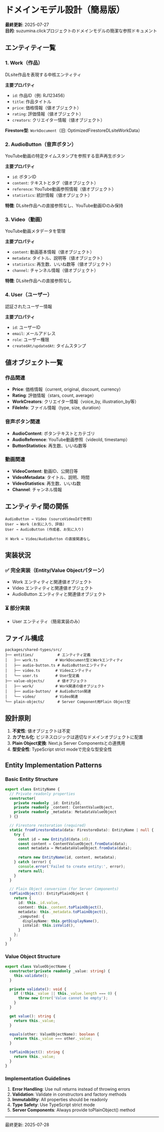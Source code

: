 # ドメインモデル設計（簡易版）

**最終更新**: 2025-07-27  
**目的**: suzumina.clickプロジェクトのドメインモデルの簡潔な参照ドキュメント

## エンティティ一覧

### 1. Work（作品）
DLsite作品を表現する中核エンティティ

**主要プロパティ**
- `id`: 作品ID（例: RJ123456）
- `title`: 作品タイトル
- `price`: 価格情報（値オブジェクト）
- `rating`: 評価情報（値オブジェクト）
- `creators`: クリエイター情報（値オブジェクト）

**Firestore型**: `WorkDocument`（旧: OptimizedFirestoreDLsiteWorkData）

### 2. AudioButton（音声ボタン）
YouTube動画の特定タイムスタンプを参照する音声再生ボタン

**主要プロパティ**
- `id`: ボタンID
- `content`: テキストとタグ（値オブジェクト）
- `reference`: YouTube動画参照情報（値オブジェクト）
- `statistics`: 統計情報（値オブジェクト）

**特徴**: DLsite作品への直接参照なし、YouTube動画IDのみ保持

### 3. Video（動画）
YouTube動画メタデータを管理

**主要プロパティ**
- `content`: 動画基本情報（値オブジェクト）
- `metadata`: タイトル、説明等（値オブジェクト）
- `statistics`: 再生数、いいね数等（値オブジェクト）
- `channel`: チャンネル情報（値オブジェクト）

**特徴**: DLsite作品への直接参照なし

### 4. User（ユーザー）
認証されたユーザー情報

**主要プロパティ**
- `id`: ユーザーID
- `email`: メールアドレス
- `role`: ユーザー権限
- `createdAt/updatedAt`: タイムスタンプ

## 値オブジェクト一覧

### 作品関連
- **Price**: 価格情報（current, original, discount, currency）
- **Rating**: 評価情報（stars, count, average）
- **WorkCreators**: クリエイター情報（voice_by, illustration_by等）
- **FileInfo**: ファイル情報（type, size, duration）

### 音声ボタン関連
- **AudioContent**: ボタンテキストとカテゴリ
- **AudioReference**: YouTube動画参照（videoId, timestamp）
- **ButtonStatistics**: 再生数、いいね数等

### 動画関連
- **VideoContent**: 動画ID、公開日等
- **VideoMetadata**: タイトル、説明、時間
- **VideoStatistics**: 再生数、いいね数
- **Channel**: チャンネル情報

## エンティティ間の関係

```
AudioButton → Video (sourceVideoIdで参照)
User → Work (お気に入り、評価)
User → AudioButton (作成者、お気に入り)

※ Work ↔ Video/AudioButton の直接関連なし
```

## 実装状況

### ✅ 完全実装（Entity/Value Objectパターン）
- Work エンティティと関連値オブジェクト
- Video エンティティと関連値オブジェクト  
- AudioButton エンティティと関連値オブジェクト

### ⏳ 部分実装
- User エンティティ（簡易実装のみ）

## ファイル構成

```
packages/shared-types/src/
├── entities/           # エンティティ定義
│   ├── work.ts        # WorkDocument型とWorkエンティティ
│   ├── audio-button.ts # AudioButtonエンティティ
│   ├── video.ts       # Videoエンティティ
│   └── user.ts        # User型定義
├── value-objects/      # 値オブジェクト
│   ├── work/          # Work関連の値オブジェクト
│   ├── audio-button/  # AudioButton関連
│   └── video/         # Video関連
└── plain-objects/      # Server Component用Plain Object型
```

## 設計原則

1. **不変性**: 値オブジェクトは不変
2. **カプセル化**: ビジネスロジックは適切なドメインオブジェクトに配置
3. **Plain Object変換**: Next.js Server Componentsとの連携用
4. **型安全性**: TypeScript strict modeで完全な型安全性

## Entity Implementation Patterns

### Basic Entity Structure

```typescript
export class EntityName {
  // Private readonly properties
  constructor(
    private readonly _id: EntityId,
    private readonly _content: ContentValueObject,
    private readonly _metadata: MetadataValueObject
  ) {}

  // Firestore restoration (required)
  static fromFirestoreData(data: FirestoreData): EntityName | null {
    try {
      const id = new EntityId(data.id);
      const content = ContentValueObject.fromData(data);
      const metadata = MetadataValueObject.fromData(data);
      
      return new EntityName(id, content, metadata);
    } catch (error) {
      console.error('Failed to create entity:', error);
      return null;
    }
  }

  // Plain Object conversion (for Server Components)
  toPlainObject(): EntityPlainObject {
    return {
      id: this._id.value,
      content: this._content.toPlainObject(),
      metadata: this._metadata.toPlainObject(),
      _computed: {
        displayName: this.getDisplayName(),
        isValid: this.isValid(),
      }
    };
  }
}
```

### Value Object Structure

```typescript
export class ValueObjectName {
  constructor(private readonly _value: string) {
    this.validate();
  }

  private validate(): void {
    if (!this._value || this._value.length === 0) {
      throw new Error('Value cannot be empty');
    }
  }

  get value(): string {
    return this._value;
  }

  equals(other: ValueObjectName): boolean {
    return this._value === other._value;
  }

  toPlainObject(): string {
    return this._value;
  }
}
```

### Implementation Guidelines

1. **Error Handling**: Use null returns instead of throwing errors
2. **Validation**: Validate in constructors and factory methods
3. **Immutability**: All properties should be readonly
4. **Type Safety**: Use TypeScript strict mode
5. **Server Components**: Always provide toPlainObject() method

---

最終更新: 2025-07-28